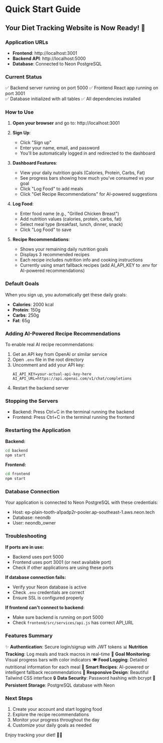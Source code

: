 # Quick Start Guide

## Your Diet Tracking Website is Now Ready! 🎉

### Application URLs

- **Frontend**: http://localhost:3001
- **Backend API**: http://localhost:5000
- **Database**: Connected to Neon PostgreSQL

### Current Status

✅ Backend server running on port 5000
✅ Frontend React app running on port 3001  
✅ Database initialized with all tables
✅ All dependencies installed

### How to Use

1. **Open your browser** and go to: http://localhost:3001

2. **Sign Up**:
   - Click "Sign up" 
   - Enter your name, email, and password
   - You'll be automatically logged in and redirected to the dashboard

3. **Dashboard Features**:
   - View your daily nutrition goals (Calories, Protein, Carbs, Fat)
   - See progress bars showing how much you've consumed vs your goal
   - Click "Log Food" to add meals
   - Click "Get Recipe Recommendations" for AI-powered suggestions

4. **Log Food**:
   - Enter food name (e.g., "Grilled Chicken Breast")
   - Add nutrition values (calories, protein, carbs, fat)
   - Select meal type (breakfast, lunch, dinner, snack)
   - Click "Log Food" to save

5. **Recipe Recommendations**:
   - Shows your remaining daily nutrition goals
   - Displays 3 recommended recipes
   - Each recipe includes nutrition info and cooking instructions
   - Currently using smart fallback recipes (add AI_API_KEY to .env for AI-powered recommendations)

### Default Goals

When you sign up, you automatically get these daily goals:
- **Calories**: 2000 kcal
- **Protein**: 150g
- **Carbs**: 250g
- **Fat**: 65g

### Adding AI-Powered Recipe Recommendations

To enable real AI recipe recommendations:

1. Get an API key from OpenAI or similar service
2. Open `.env` file in the root directory
3. Uncomment and add your API key:
   ```
   AI_API_KEY=your-actual-api-key-here
   AI_API_URL=https://api.openai.com/v1/chat/completions
   ```
4. Restart the backend server

### Stopping the Servers

- Backend: Press Ctrl+C in the terminal running the backend
- Frontend: Press Ctrl+C in the terminal running the frontend

### Restarting the Application

**Backend:**
```bash
cd backend
npm start
```

**Frontend:**
```bash
cd frontend
npm start
```

### Database Connection

Your application is connected to Neon PostgreSQL with these credentials:
- Host: ep-plain-tooth-a1padp2r-pooler.ap-southeast-1.aws.neon.tech
- Database: neondb
- User: neondb_owner

### Troubleshooting

**If ports are in use:**
- Backend uses port 5000
- Frontend uses port 3001 (or next available port)
- Check if other applications are using these ports

**If database connection fails:**
- Verify your Neon database is active
- Check `.env` credentials are correct
- Ensure SSL is configured properly

**If frontend can't connect to backend:**
- Make sure backend is running on port 5000
- Check `frontend/src/services/api.js` has correct API_URL

### Features Summary

✨ **Authentication**: Secure login/signup with JWT tokens
📊 **Nutrition Tracking**: Log meals and track macros in real-time
🎯 **Goal Monitoring**: Visual progress bars with color indicators
🍽️ **Food Logging**: Detailed nutritional information for each meal
🤖 **Smart Recipes**: AI-powered or intelligent fallback recommendations
📱 **Responsive Design**: Beautiful Tailwind CSS interface
🔒 **Data Security**: Password hashing with bcrypt
💾 **Persistent Storage**: PostgreSQL database with Neon

### Next Steps

1. Create your account and start logging food
2. Explore the recipe recommendations
3. Monitor your progress throughout the day
4. Customize your daily goals as needed

Enjoy tracking your diet! 🥗💪
